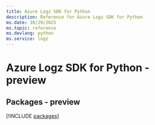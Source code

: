 ```yaml
---
title: Azure Logz SDK for Python
description: Reference for Azure Logz SDK for Python
ms.date: 10/29/2025
ms.topic: reference
ms.devlang: python
ms.service: logz
---
```

# Azure Logz SDK for Python - preview
## Packages - preview
[!INCLUDE [packages](logz-index.md)]
